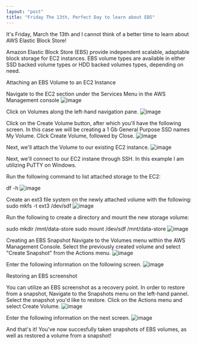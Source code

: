 ```yaml
---
layout: "post"
title: "Friday The 13th, Perfect Day to learn about EBS"
---
```


It's Friday, March the 13th and I cannot think of a better time to learn about AWS Elastic Block Store!

Amazon Elastic Block Store (EBS) provide independent scalable, adaptable block storage for EC2 instances. EBS volume types are available in either SSD backed volume types or HDD backed volumes types, depending on need.

Attaching an EBS Volume to an EC2 Instance

Navigate to the EC2 section under the Services Menu in the AWS Management console
![image](/hugoalejandro13/images/blog6/Capture.PNG)

Click on Volumes along the left-hand navigation pane.
![image](/hugoalejandro13/images/blog6/Capture1.PNG)

Click on the Create Volume button, after which you'll have the following screen. In this case we will be creating a 1 Gb General Purpose SSD names My Volume. Click Create Volume, followed by Close.
![image](/hugoalejandro13/images/blog6/Capture2.PNG)

Next, we'll attach the Volume to our existing EC2 instance.
![image](/hugoalejandro13/images/blog6/Capture3.PNG)

Next, we'll connect to our EC2 instane through SSH. In this example I am utilizing PuTTY on Windows.

Run the following command to list attached storage to the EC2:

df -h
![image](/hugoalejandro13/images/blog6/Capture4.PNG)

Create an ext3 file system on the newly attached volume with the following:
sudo mkfs -t ext3 /dev/sdf
![image](/hugoalejandro13/images/blog6/Capture5.PNG)

Run the following to create a directory and mount the new storage volume:

sudo mkdir /mnt/data-store
sudo mount /dev/sdf /mnt/data-store
![image](/hugoalejandro13/images/blog6/Capture6.PNG)

Creating an EBS Snapshot
Navigate to the Volumes menu within the AWS Management Console. Select the previously created volume and select "Create Snapshot" from the Actions menu.
![image](/hugoalejandro13/images/blog6/Capture9.PNG)

Enter the following information on the following screen.
![image](/hugoalejandro13/images/blog6/Capture10.PNG)

Restoring an EBS screenshot

You can utilize an EBS screenshot as a recovery point. In order to restore from a snapshot, Navigate to the Snapshots menu on the left-hand pannel. Select the snapshot you'd like to restore. Click on the Actions menu and select Create Volume.
![image](/hugoalejandro13/images/blog6/Capture11.PNG)

Enter the following information on the next screen.
![image](/hugoalejandro13/images/blog6/Capture12.PNG)

And that's it! You've now succesfully taken snapshots of EBS volumes, as well as restored a volume from a snapshot!

